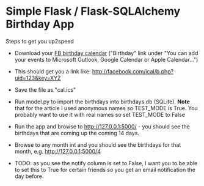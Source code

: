# Simple Flask / Flask-SQLAlchemy Birthday App

Steps to get you up2speed

* Download your [FB birthday calendar](https://www.facebook.com/events/upcoming) ("Birthday" link under "You can add your events to Microsoft Outlook, Google Calendar or Apple Calendar...")

* This should get you a link like: http://facebook.com/ical/b.php?uid=123&key=XYZ

* Save the file as "cal.ics"

* Run model.py to import the birthdays into birthdays.db (SQLite). **Note** that for the article I used anonymous names so TEST_MODE is True. You probably want to use it with real names so set TEST_MODE to False

* Run the app and browse to http://127.0.0.1:5000/ - you should see the birthdays that are coming up the coming 14 days.

* Browse to any month int and you should see the birthdays for that month, e.g. http://127.0.0.1:5000/4

* TODO: as you see the notify column is set to False, I want you to be able to set this to True for certain friends so you get an email notification the day before. 
